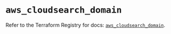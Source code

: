 # `aws_cloudsearch_domain`

Refer to the Terraform Registry for docs: [`aws_cloudsearch_domain`](https://registry.terraform.io/providers/hashicorp/aws/6.11.0/docs/resources/cloudsearch_domain).
